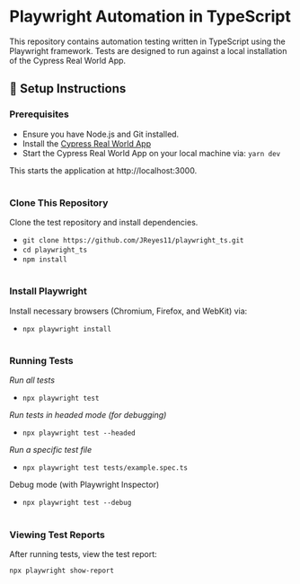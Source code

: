 

# Playwright Automation in TypeScript

This repository contains automation testing written in TypeScript using the Playwright framework. Tests are designed to run against a local installation of the Cypress Real World App. 


## 🚀 Setup Instructions

### Prerequisites
- Ensure you have Node.js and Git installed. 
- Install the [Cypress Real World App](https://github.com/cypress-io/cypress-realworld-app) 
- Start the Cypress Real World App on your local machine via: `yarn dev`



This starts the application at http://localhost:3000.

#
### Clone This Repository 
Clone the test repository and install dependencies.

- `git clone https://github.com/JReyes11/playwright_ts.git`
- `cd playwright_ts`
- `npm install` 

#
### Install Playwright 
Install necessary browsers (Chromium, Firefox, and WebKit) via:
- `npx playwright install`

#
### Running Tests

*Run all tests*

- `npx playwright test`

*Run tests in headed mode (for debugging)*

- `npx playwright test --headed`

*Run a specific test file*

- `npx playwright test tests/example.spec.ts`

Debug mode (with Playwright Inspector)

- `npx playwright test --debug`

#
### Viewing Test Reports

After running tests, view the test report:

`npx playwright show-report`


